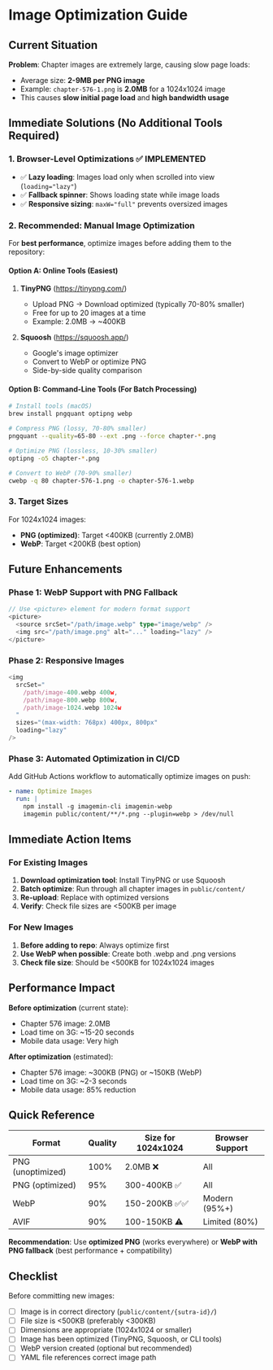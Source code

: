 # Image Optimization Guide

## Current Situation

**Problem**: Chapter images are extremely large, causing slow page loads:
- Average size: **2-9MB per PNG image**
- Example: `chapter-576-1.png` is **2.0MB** for a 1024x1024 image
- This causes **slow initial page load** and **high bandwidth usage**

## Immediate Solutions (No Additional Tools Required)

### 1. Browser-Level Optimizations ✅ IMPLEMENTED
- ✅ **Lazy loading**: Images load only when scrolled into view (`loading="lazy"`)
- ✅ **Fallback spinner**: Shows loading state while image loads
- ✅ **Responsive sizing**: `maxW="full"` prevents oversized images

### 2. Recommended: Manual Image Optimization

For **best performance**, optimize images before adding them to the repository:

#### Option A: Online Tools (Easiest)
1. **TinyPNG** (https://tinypng.com/)
   - Upload PNG → Download optimized (typically 70-80% smaller)
   - Free for up to 20 images at a time
   - Example: 2.0MB → ~400KB

2. **Squoosh** (https://squoosh.app/)
   - Google's image optimizer
   - Convert to WebP or optimize PNG
   - Side-by-side quality comparison

#### Option B: Command-Line Tools (For Batch Processing)

```bash
# Install tools (macOS)
brew install pngquant optipng webp

# Compress PNG (lossy, 70-80% smaller)
pngquant --quality=65-80 --ext .png --force chapter-*.png

# Optimize PNG (lossless, 10-30% smaller)
optipng -o5 chapter-*.png

# Convert to WebP (70-90% smaller)
cwebp -q 80 chapter-576-1.png -o chapter-576-1.webp
```

### 3. Target Sizes

For 1024x1024 images:
- **PNG (optimized)**: Target <400KB (currently 2.0MB)
- **WebP**: Target <200KB (best option)

## Future Enhancements

### Phase 1: WebP Support with PNG Fallback
```typescript
// Use <picture> element for modern format support
<picture>
  <source srcSet="/path/image.webp" type="image/webp" />
  <img src="/path/image.png" alt="..." loading="lazy" />
</picture>
```

### Phase 2: Responsive Images
```typescript
<img
  srcSet="
    /path/image-400.webp 400w,
    /path/image-800.webp 800w,
    /path/image-1024.webp 1024w
  "
  sizes="(max-width: 768px) 400px, 800px"
  loading="lazy"
/>
```

### Phase 3: Automated Optimization in CI/CD
Add GitHub Actions workflow to automatically optimize images on push:
```yaml
- name: Optimize Images
  run: |
    npm install -g imagemin-cli imagemin-webp
    imagemin public/content/**/*.png --plugin=webp > /dev/null
```

## Immediate Action Items

### For Existing Images
1. **Download optimization tool**: Install TinyPNG or use Squoosh
2. **Batch optimize**: Run through all chapter images in `public/content/`
3. **Re-upload**: Replace with optimized versions
4. **Verify**: Check file sizes are <500KB per image

### For New Images
1. **Before adding to repo**: Always optimize first
2. **Use WebP when possible**: Create both .webp and .png versions
3. **Check file size**: Should be <500KB for 1024x1024 images

## Performance Impact

**Before optimization** (current state):
- Chapter 576 image: 2.0MB
- Load time on 3G: ~15-20 seconds
- Mobile data usage: Very high

**After optimization** (estimated):
- Chapter 576 image: ~300KB (PNG) or ~150KB (WebP)
- Load time on 3G: ~2-3 seconds
- Mobile data usage: 85% reduction

## Quick Reference

| Format | Quality | Size for 1024x1024 | Browser Support |
|--------|---------|-------------------|-----------------|
| PNG (unoptimized) | 100% | 2.0MB ❌ | All |
| PNG (optimized) | 95% | 300-400KB ✅ | All |
| WebP | 90% | 150-200KB ✅✅ | Modern (95%+) |
| AVIF | 90% | 100-150KB ⚠️ | Limited (80%) |

**Recommendation**: Use **optimized PNG** (works everywhere) or **WebP with PNG fallback** (best performance + compatibility)

## Checklist

Before committing new images:
- [ ] Image is in correct directory (`public/content/{sutra-id}/`)
- [ ] File size is <500KB (preferably <300KB)
- [ ] Dimensions are appropriate (1024x1024 or smaller)
- [ ] Image has been optimized (TinyPNG, Squoosh, or CLI tools)
- [ ] WebP version created (optional but recommended)
- [ ] YAML file references correct image path
